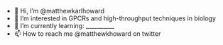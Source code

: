 - 👋 Hi, I’m @matthewkarlhoward
- 👀 I’m interested in GPCRs and high-throughput techniques in biology
- 🌱 I’m currently learning: __________
- 📫 How to reach me @matthewkhoward on twitter 

<!---
matthewkarlhoward/matthewkarlhoward is a ✨ special ✨ repository because its `README.md` (this file) appears on your GitHub profile.
You can click the Preview link to take a look at your changes.
--->
